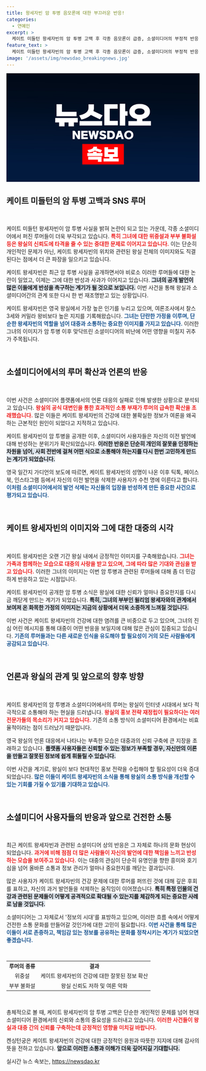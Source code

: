 ```yaml
---
title: 왕세자빈 암 투병 음모론에 대한 부끄러운 반응!
categories:
  - 연예인
excerpt: >
  케이트 미들턴 왕세자빈의 암 투병 고백 후 각종 음모론이 급증, 소셜미디어의 부정적 반응 속에서 왕실 홍보 부족이 지적받고 있다. 감정의 소용돌이 속, 언론 대응의 중요성이 강조된다.
feature_text: >
  케이트 미들턴 왕세자빈의 암 투병 고백 후 각종 음모론이 급증, 소셜미디어의 부정적 반응 속에서 왕실 홍보 부족이 지적받고 있다. 감정의 소용돌이 속, 언론 대응의 중요성이 강조된다.
image: '/assets/img/newsdao_breakingnews.jpg'
---
```


<p><img src="/assets/img/newsdao_breakingnews.jpg" alt="cryptoinkorea 속보" /></p>

<h2 data-ke-size="size26">케이트 미들턴의 암 투병 고백과 SNS 루머</h2>

<p data-ke-size="size16">&nbsp;</p>

<p>케이트 미들턴 왕세자빈이 암 투병 사실을 밝혀 논란이 되고 있는 가운데, 각종 소셜미디어에서 퍼진 루머들이 더욱 부각되고 있습니다. <b><span style="color: #ee2323;">특히 그녀에 대한 위중설과 부부 불화설 등은 왕실의 신뢰도에 타격을 줄 수 있는 중대한 문제로 이어지고 있습니다.</span></b> 이는 단순히 개인적인 문제가 아닌, 케이트 왕세자빈의 위치와 관련된 왕실 전체의 이미지와도 직결된다는 점에서 더 큰 파장을 일으키고 있습니다. </p>

<p>케이트 왕세자빈은 최근 암 투병 사실을 공개하면서야 비로소 이러한 루머들에 대한 논란이 일었고, 이제는 그에 대한 반성과 사과가 이어지고 있습니다. <b><span style="background-color: #21538527;">그녀의 공개 발언이 많은 이들에게 반성을 촉구하는 계기가 될 것으로 보입니다.</span></b> 이번 사건을 통해 왕실과 소셜미디어간의 관계 또한 다시 한 번 재조명받고 있는 상황입니다. </p>

<p>케이트 왕세자빈은 영국 왕실에서 가장 높은 인기를 누리고 있으며, 여론조사에서 찰스 3세와 커밀라 왕비보다 높은 지지를 기록해왔습니다. <b><span style="color: #1a5490;">그녀는 단란한 가정을 이루며, 단순한 왕세자빈의 역할을 넘어 대중과 소통하는 중요한 이미지를 가지고 있습니다.</span></b> 이러한 그녀의 이미지가 암 투병 이후 맞닥뜨린 소셜미디어의 비난에 어떤 영향을 미칠지 귀추가 주목됩니다.</p>

<p data-ke-size="size16">&nbsp;</p>

<h2 data-ke-size="size26">소셜미디어에서의 루머 확산과 언론의 반응</h2>

<p data-ke-size="size16">&nbsp;</p>

<p>이번 사건은 소셜미디어 플랫폼에서의 언론 대응의 실패로 인해 발생한 상황으로 분석되고 있습니다. <b><span style="color: #ee2323;">왕실의 공식 대변인을 통한 효과적인 소통 부재가 루머의 급속한 확산을 초래했습니다.</span></b> 많은 이들은 케이트 왕세자빈의 건강에 대한 불확실한 정보가 여론을 왜곡하는 근본적인 원인이 되었다고 지적하고 있습니다. </p>

<p>케이트 왕세자빈이 암 투병을 공개한 이후, 소셜미디어 사용자들은 자신의 이전 발언에 대해 반성하는 분위기가 확산되었습니다. <b><span style="background-color: #21538527;">이러한 반응은 단순히 개인의 잘못을 인정하는 차원을 넘어, 사회 전반에 걸쳐 어떤 식으로 소통해야 하는지를 다시 한번 고민하게 만드는 계기가 되었습니다.</span></b> </p>

<p>영국 일간지 가디언의 보도에 따르면, 케이트 왕세자빈의 성명이 나온 이후 틱톡, 페이스북, 인스타그램 등에서 자신의 이전 발언을 삭제한 사용자가 수천 명에 이른다고 합니다. <b><span style="color: #1a5490;">이처럼 소셜미디어에서의 발언 삭제는 자신들의 입장을 반성하게 만든 중요한 사건으로 평가되고 있습니다.</span></b> </p>

<p data-ke-size="size16">&nbsp;</p>

<h2 data-ke-size="size26">케이트 왕세자빈의 이미지와 그에 대한 대중의 시각</h2>

<p data-ke-size="size16">&nbsp;</p>

<p>케이트 왕세자빈은 오랜 기간 왕실 내에서 긍정적인 이미지를 구축해왔습니다. <b><span style="color: #ee2323;">그녀는 가족과 함께하는 모습으로 대중의 사랑을 받고 있으며, 그에 따라 많은 기대와 관심을 받고 있습니다.</span></b> 이러한 그녀의 이미지는 이번 암 투병과 관련된 루머들에 대해 좀 더 민감하게 반응하고 있는 시점입니다. </p>

<p>케이트 왕세자빈이 공개한 암 투병 소식은 왕실에 대한 신뢰가 얼마나 중요한지를 다시금 깨닫게 만드는 계기가 되었습니다. <b><span style="background-color: #21538527;">특히, 그녀의 부부인 윌리엄 왕세자와의 관계에서 보여져 온 화목한 가정의 이미지는 지금의 상황에서 더욱 소중하게 느껴질 것입니다.</span></b> </p>

<p>이번 사건은 케이트 왕세자빈의 건강에 대한 염려를 큰 비중으로 두고 있으며, 그녀의 진심 어린 메시지를 통해 대중이 어떤 반응을 보일지에 대해 많은 관심이 집중되고 있습니다. <b><span style="color: #1a5490;">기존의 루머들과는 다른 새로운 인식을 유도해야 할 필요성이 거의 모든 사람들에게 공감되고 있습니다.</span></b> </p>

<p data-ke-size="size16">&nbsp;</p>

<h2 data-ke-size="size26">언론과 왕실의 관계 및 앞으로의 향후 방향</h2>

<p data-ke-size="size16">&nbsp;</p>

<p>케이트 왕세자빈의 암 투병과 소셜미디어에서의 루머는 왕실이 인터넷 시대에서 보다 적극적으로 소통해야 하는 현실을 드러냅니다. <b><span style="color: #ee2323;">왕실의 홍보 전략 재정립이 필요하다는 여러 전문가들의 목소리가 커지고 있습니다.</span></b> 기존의 소통 방식이 소셜미디어 환경에서는 비효율적이라는 점이 드러났기 때문입니다. </p>

<p>영국 왕실의 언론 대응에서 나타나는 부족한 모습은 대중과의 신뢰 구축에 큰 지장을 초래하고 있습니다. <b><span style="background-color: #21538527;">플랫폼 사용자들은 신뢰할 수 있는 정보가 부족할 경우, 자신만의 이론을 만들고 잘못된 정보에 쉽게 휘둘릴 수 있습니다.</span></b> </p>

<p>이번 사건을 계기로, 왕실이 보다 현대적인 홍보 전략을 수립해야 할 필요성이 더욱 증대되었습니다. <b><span style="color: #1a5490;">많은 이들이 케이트 왕세자빈의 소식을 통해 왕실의 소통 방식을 개선할 수 있는 기회를 가질 수 있기를 기대하고 있습니다.</span></b> </p>

<p data-ke-size="size16">&nbsp;</p>

<h2 data-ke-size="size26">소셜미디어 사용자들의 반응과 앞으로 건전한 소통</h2>

<p data-ke-size="size16">&nbsp;</p>

<p>최근 케이트 왕세자빈과 관련된 소셜미디어 상의 반응은 그 자체로 하나의 문화 현상이 되었습니다. <b><span style="color: #ee2323;">과거에 비해 점점 더 많은 사람들이 자신의 발언에 대한 책임을 느끼고 반성하는 모습을 보여주고 있습니다.</span></b> 이는 대중의 관심이 단순히 유명인을 향한 흥미와 호기심을 넘어 올바른 소통과 정보 관리가 얼마나 중요한지를 깨닫는 결과입니다. </p>

<p>많은 사용자가 케이트 왕세자빈의 건강 문제에 대한 루머를 퍼뜨린 것에 대해 깊은 후회를 표하고, 자신의 과거 발언들을 삭제하는 움직임이 이어졌습니다. <b><span style="background-color: #21538527;">특히 특정 인물의 건강과 관련된 문제들이 어떻게 공격적으로 확대될 수 있는지를 체감하게 되는 중요한 사례로 남을 것입니다.</span></b> </p>

<p>소셜미디어는 그 자체로서 '정보의 시대'를 표방하고 있으며, 이러한 흐름 속에서 어떻게 건전한 소통 문화를 만들어갈 것인가에 대한 고민이 필요합니다. <b><span style="color: #1a5490;">이번 사건을 통해 많은 이들이 서로 존중하고, 책임감 있는 정보를 공유하는 문화를 정착시키는 계기가 되었으면 좋겠습니다.</span></b> </p>

<p data-ke-size="size16">&nbsp;</p>

<table style="width: 100%; border-collapse: collapse;">
<tr>
<td style="text-align: center; height: 17px;"><b>루머의 종류</b></td>
<td style="text-align: center; height: 17px;"><b>결과</b></td>
</tr>
<tr>
<td style="text-align: center; height: 17px;">위중설</td>
<td style="text-align: center; height: 17px;">케이트 왕세자빈의 건강에 대한 잘못된 정보 확산</td>
</tr>
<tr>
<td style="text-align: center; height: 17px;">부부 불화설</td>
<td style="text-align: center; height: 17px;">왕실 신뢰도 저하 및 여론 악화</td>
</tr>
</table>

<p data-ke-size="size16">&nbsp;</p>

<p>총체적으로 볼 때, 케이트 왕세자빈의 암 투병 고백은 단순한 개인적인 문제를 넘어 현대 소셜미디어 환경에서의 신뢰와 소통의 중요성을 드러내고 있습니다. <b><span style="color: #ee2323;">이러한 사건들이 왕실과 대중 간의 신뢰를 구축하는데 긍정적인 영향을 미치길 바랍니다.</span></b> </p>

<p>켄싱턴궁은 케이트 왕세자빈의 건강에 대한 긍정적인 응원과 따뜻한 지지에 대해 감사의 뜻을 전하고 있습니다. <b><span style="background-color: #21538527;">앞으로 이러한 소통과 이해가 더욱 깊어지길 기대합니다.</span></b></p>
실시간 뉴스 속보는, <a href="https://newsdao.kr" rel="dofollow">https://newsdao.kr</a>


